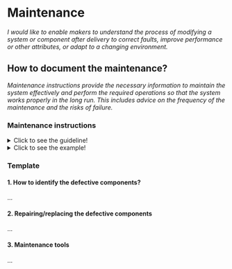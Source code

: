 # **Maintenance**

*I would like to enable makers to understand the process of modifying a system or component after delivery to correct faults, improve performance or other attributes, or adapt to a changing environment.*

## **How to document the maintenance?**

*Maintenance instructions provide the necessary information to maintain the system effectively and perform the required operations so that the system works properly in the long run. This includes advice on the frequency of the maintenance and the risks of failure.*

 ### **Maintenance instructions** 
<details>
  <summary>Click to see the guideline!</summary>
 
  - **Definition:** *A maintenance instruction is a technical communication document intended to give recommendations and necessary information to maintain the system effectively.*

  ```
What does include the documentation of maintenance instructions? 

1. How to identify the defective components?
   - Outline the main troubleshooting of the system components 
   - Identify how to detect a defective component
2. Repairing/replacing the defective components
    - Step-by-step procedures describing the maintenance sequence (preferred video or photo sequence)
    - Reference to the manufacturing section where one can find the manufacturing instructions to rebuild the defective parts
3. Maintenance tools.
    - Various tools necessary to perform the maintenance operation


How to visualize the process of maintenance?
  
 1. Images 
 2. Videos 

```
</details>

<details>
  <summary>Click to see the example!</summary>

#### *Example 1:* [FarmBot Genesis V1.5](https://genesis.farm.bot/v1.5/Extras/maintenance)
</details>

### Template
 
 #### 1. How to identify the defective components? 
 ...
 #### 2. Repairing/replacing the defective components
 ...
 #### 3. Maintenance tools
 ...
 
